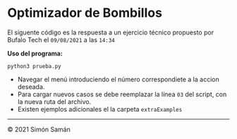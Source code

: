 # Optimizador de Bombillos 

El siguente código es la respuesta a un ejercicio técnico propuesto por Bufalo Tech el `09/08/2021` a las `14:34`

**Uso del programa:**

```
python3 prueba.py
```
- Navegar el menú introduciendo el número correspondiete a la accion deseada.  
- Para cargar nuevos casos se debe reemplazar la línea `03` del script, con la nueva ruta del archivo.  
- Existen ejemplos adicionales el la carpeta `extraExamples`
___
© 2021 Simón Samán